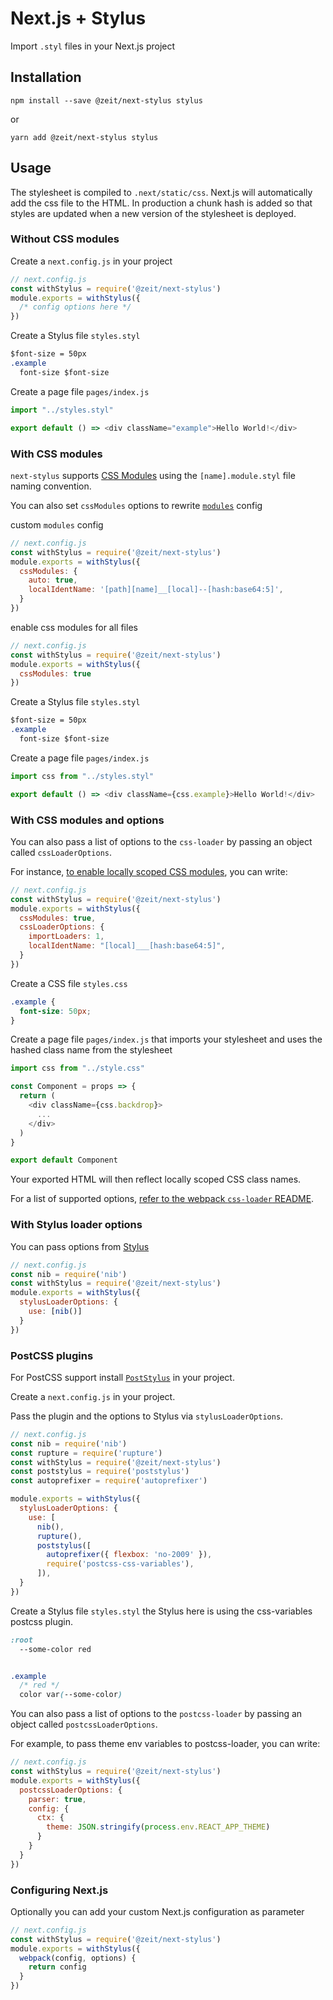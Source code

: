 # Next.js + Stylus

Import `.styl` files in your Next.js project

## Installation

```
npm install --save @zeit/next-stylus stylus
```

or

```
yarn add @zeit/next-stylus stylus
```

## Usage

The stylesheet is compiled to `.next/static/css`. Next.js will automatically add the css file to the HTML. 
In production a chunk hash is added so that styles are updated when a new version of the stylesheet is deployed.

### Without CSS modules

Create a `next.config.js` in your project

```js
// next.config.js
const withStylus = require('@zeit/next-stylus')
module.exports = withStylus({
  /* config options here */
})
```

Create a Stylus file `styles.styl`

```css
$font-size = 50px
.example
  font-size $font-size
```

Create a page file `pages/index.js`

```js
import "../styles.styl"

export default () => <div className="example">Hello World!</div>
```

### With CSS modules

`next-stylus` supports [CSS Modules](https://github.com/css-modules/css-modules) using the `[name].module.styl` file naming convention.

You can also set `cssModules` options to rewrite [`modules`](https://github.com/webpack-contrib/css-loader#modules) config

custom `modules` config

```js
// next.config.js
const withStylus = require('@zeit/next-stylus')
module.exports = withStylus({
  cssModules: {
    auto: true,
    localIdentName: '[path][name]__[local]--[hash:base64:5]',
  }
})
```

enable css modules for all files

```js
// next.config.js
const withStylus = require('@zeit/next-stylus')
module.exports = withStylus({
  cssModules: true
})
```

Create a Stylus file  `styles.styl`

```css
$font-size = 50px
.example
  font-size $font-size
```

Create a page file `pages/index.js`

```js
import css from "../styles.styl"

export default () => <div className={css.example}>Hello World!</div>
```

### With CSS modules and options

You can also pass a list of options to the `css-loader` by passing an object called `cssLoaderOptions`.

For instance, [to enable locally scoped CSS modules](https://github.com/css-modules/css-modules/blob/master/docs/local-scope.md#css-modules--local-scope), you can write:

```js
// next.config.js
const withStylus = require('@zeit/next-stylus')
module.exports = withStylus({
  cssModules: true,
  cssLoaderOptions: {
    importLoaders: 1,
    localIdentName: "[local]___[hash:base64:5]",
  }
})
```

Create a CSS file `styles.css`

```css
.example {
  font-size: 50px;
}
```

Create a page file `pages/index.js` that imports your stylesheet and uses the hashed class name from the stylesheet

```js
import css from "../style.css"

const Component = props => {
  return (
    <div className={css.backdrop}>
      ...
    </div>
  )
}

export default Component
```

Your exported HTML will then reflect locally scoped CSS class names.

For a list of supported options, [refer to the webpack `css-loader` README](https://github.com/webpack-contrib/css-loader#options).

### With Stylus loader options

You can pass options from [Stylus](https://github.com/stylus/stylus/blob/dev/docs/js.md)

```js
// next.config.js
const nib = require('nib')
const withStylus = require('@zeit/next-stylus')
module.exports = withStylus({
  stylusLoaderOptions: {
    use: [nib()]
  }
})
```

### PostCSS plugins


For PostCSS support install [`PostStylus`](https://github.com/seaneking/poststylus) in your project.

Create a `next.config.js` in your project.

Pass the plugin and the options to Stylus via `stylusLoaderOptions`.

```js
// next.config.js
const nib = require('nib')
const rupture = require('rupture')
const withStylus = require('@zeit/next-stylus')
const poststylus = require('poststylus')
const autoprefixer = require('autoprefixer')

module.exports = withStylus({
  stylusLoaderOptions: {
    use: [
      nib(),
      rupture(),
      poststylus([
        autoprefixer({ flexbox: 'no-2009' }),
        require('postcss-css-variables'),
      ]),
  }
})
```

Create a Stylus file `styles.styl` the Stylus here is using the css-variables postcss plugin.

```css
:root 
  --some-color red


.example 
  /* red */
  color var(--some-color)

```
You can also pass a list of options to the `postcss-loader` by passing an object called `postcssLoaderOptions`.

For example, to pass theme env variables to postcss-loader, you can write:

```js
// next.config.js
const withStylus = require('@zeit/next-stylus')
module.exports = withStylus({
  postcssLoaderOptions: {
    parser: true,
    config: {
      ctx: {
        theme: JSON.stringify(process.env.REACT_APP_THEME)
      }
    }
  }
})
```


### Configuring Next.js

Optionally you can add your custom Next.js configuration as parameter

```js
// next.config.js
const withStylus = require('@zeit/next-stylus')
module.exports = withStylus({
  webpack(config, options) {
    return config
  }
})
```

